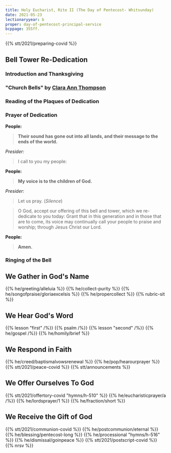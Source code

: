 ```yaml
---
title: Holy Eucharist, Rite II (The Day of Pentecost- Whitsunday)
date: 2021-05-23
lectionaryyear: b
proper: day-of-pentecost-principal-service
bcppage: 355ff.
---
```

{{% stt/2021/preparing-covid %}}

## Bell Tower Re-Dedication
### Introduction and Thanksgiving
### "Church Bells" by [Clara Ann Thompson](https://en.wikipedia.org/wiki/Clara_Ann_Thompson)
### Reading of the Plaques of Dedication
### Prayer of Dedication

**People:**
> **Their sound has gone out into all lands,
and their message to the ends of the world.**

_Presider:_
> I call to you my people:

**People:**
> **My voice is to the children of God.**

_Presider:_
> Let us pray. (_Silence_)

> O God, accept our offering of this bell and tower, which we
re-dedicate to you today: Grant that in this generation and in
those that are to come, its voice may continually call your
people to praise and worship; through Jesus Christ our Lord.

**People:**
> **Amen.**

### Ringing of the Bell


## We Gather in God's Name
{{% he/greeting/alleluia %}}
{{% he/collect-purity %}}
{{% he/songofpraise/gloriaexcelsis %}}
{{% he/propercollect %}}
{{% rubric-sit %}}

## We Hear God's Word
{{% lesson "first" /%}}
{{% psalm /%}}
{{% lesson "second" /%}}
{{% he/gospel /%}}
{{% he/homily/brief %}}

## We Respond in Faith
{{% he/creed/baptismalvowsrenewal %}}
{{% he/pop/hearourprayer %}}
{{% stt/2021/peace-covid %}}
{{% stt/announcements %}}

## We Offer Ourselves To God
{{% stt/2021/offertory-covid "hymns/h-510" %}}
{{% he/eucharisticprayer/a /%}}
{{% he/lordsprayer/1 %}}
{{% he/fraction/short %}}

## We Receive the Gift of God
{{% stt/2021/communion-covid %}}
{{% he/postcommunion/eternal %}}
{{% he/blessing/pentecost-long %}}
{{% he/processional "hymns/h-516" %}}
{{% he/dismissal/goinpeace %}}
{{% stt/2021/postscript-covid %}}
{{% nrsv %}}
